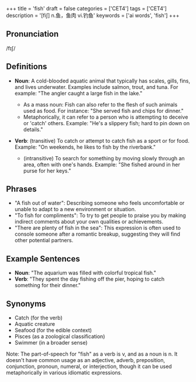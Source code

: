 +++
title = 'fish'
draft = false
categories = ['CET4']
tags = ['CET4']
description = '[fi∫] n.鱼，鱼肉 vi.钓鱼'
keywords = ['ai words', 'fish']
+++

## Pronunciation
/fɪʃ/

## Definitions
- **Noun**: A cold-blooded aquatic animal that typically has scales, gills, fins, and lives underwater. Examples include salmon, trout, and tuna. For example: "The angler caught a large fish in the lake."
  - As a mass noun: Fish can also refer to the flesh of such animals used as food. For instance: "She served fish and chips for dinner."
  - Metaphorically, it can refer to a person who is attempting to deceive or 'catch' others. Example: "He's a slippery fish; hard to pin down on details."

- **Verb**: (transitive) To catch or attempt to catch fish as a sport or for food. Example: "On weekends, he likes to fish by the riverbank."
  - (intransitive) To search for something by moving slowly through an area, often with one's hands. Example: "She fished around in her purse for her keys."

## Phrases
- "A fish out of water": Describing someone who feels uncomfortable or unable to adapt to a new environment or situation.
- "To fish for compliments": To try to get people to praise you by making indirect comments about your own qualities or achievements.
- "There are plenty of fish in the sea": This expression is often used to console someone after a romantic breakup, suggesting they will find other potential partners.

## Example Sentences
- **Noun**: "The aquarium was filled with colorful tropical fish."
- **Verb**: "They spent the day fishing off the pier, hoping to catch something for their dinner."
  
## Synonyms
- Catch (for the verb)
- Aquatic creature
- Seafood (for the edible context)
- Pisces (as a zoological classification)
- Swimmer (in a broader sense)

Note: The part-of-speech for "fish" as a verb is v, and as a noun is n. It doesn't have common usage as an adjective, adverb, preposition, conjunction, pronoun, numeral, or interjection, though it can be used metaphorically in various idiomatic expressions.
